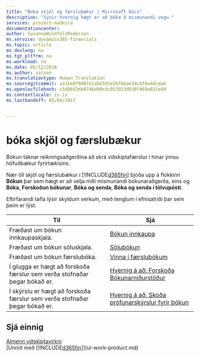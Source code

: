 ```yaml
---
title: "Boka skjöl og færslubækur | Microsoft Docs"
description: "Sýnir hvernig hægt er að bóka á mismunandi vegu."
services: project-madeira
documentationcenter: 
author: SusanneWindfeldPedersen
ms.service: dynamics365-financials
ms.topic: article
ms.devlang: na
ms.tgt_pltfrm: na
ms.workload: na
ms.date: 05/12/2016
ms.author: solsen
ms.translationtype: Human Translation
ms.sourcegitcommit: a31be0f9d07e2abb591e26f6bae34c6f6e4dcda6
ms.openlocfilehash: c5d8843de8746d90e3c053923d038f469a811e8d
ms.contentlocale: is-is
ms.lasthandoff: 05/04/2017


---
```

# <a name="post-documents-and-journals"></a>bóka skjöl og færslubækur
Bókun táknar reikningsaðgerðina að skrá viðskiptafærslur í hinar ýmsu höfuðbækur fyrirtækisins.

Nær öll skjöl og færslubækur í [!INCLUDE[d365fin](includes/d365fin_md.md)] bjóða upp á flokkinn **Bókun** þar sem hægt er að velja milli mismunandi bókunaraðgerða, eins og **Bóka**, **Forskoðun bókunar**, **Bóka og senda**, **Bóka og senda í tölvupósti**.

Eftirfarandi tafla lýsir skyldum verkum, með tenglum í efnisatriði þar sem þeim er lýst.

| Til | Sjá |
| --- | --- |
| Fræðast um bókun innkaupaskjala. |[Bókun innkaupa](ui-post-purchases.md) |
| Fræðast um bókun söluskjala. |[Sölubókun](ui-post-sales.md) |
| Fræðast um bókun færslubóka. |[Vinna í færslubókum](ui-work-general-journals.md) |
| Í glugga er hægt að forskoða færslur sem verða stofnaðar þegar bókað er. |[Hvernig á að: Forskoða Bókunarniðurstöður](ui-how-preview-post-results.md) |
| Í skýrslu er hægt að forskoða færslur sem verða stofnaðar þegar bókað er. |[Hvernig á að: Skoða prófunarskýrslur fyrir bókun](ui-how-view-test-reports-posting.md) |

## <a name="see-also"></a>Sjá einnig
[Almenn viðskiptavirkni](ui-across-business-areas.md)  
[Unnið með [!INCLUDE[d365fin](includes/d365fin_md.md)]](ui-work-product.md)


